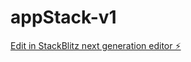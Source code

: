# appStack-v1

[Edit in StackBlitz next generation editor ⚡️](https://stackblitz.com/~/github.com/nxocorp/appStack-v1)